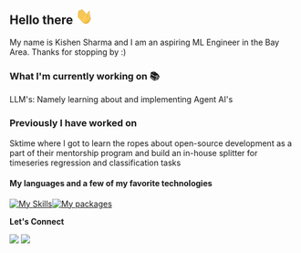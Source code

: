 ## Hello there <img src="https://github.com/ksharma6/ksharma6/blob/main/wave.gif" width="30px">

My name is Kishen Sharma and I am an aspiring ML Engineer in the Bay Area. Thanks for stopping by :)

### What I'm currently working on 📚
LLM's: Namely learning about and implementing Agent AI's

### Previously I have worked on 
Sktime where I got to learn the ropes about open-source development as a part of their mentorship program and build an in-house splitter for timeseries regression and classification tasks

#### My languages and a few of my favorite technologies 

[![My Skills](https://skillicons.dev/icons?i=py,cpp,html,js)](https://skillicons.dev)[![My packages](https://skillicons.dev/icons?i=linux,pytorch,opencv,github,aws,cmake)](https://skillicons.dev)

**Let's Connect**

[<img src="https://img.shields.io/badge/LinkedIn-0077B5?style=for-the-badge&logo=linkedin&logoColor=white" />](https://www.linkedin.com/in/kishen-sharma/)
[<img src="https://img.shields.io/badge/Tutanota-840010?style=for-the-badge&logo=Tutanota&logoColor=white" />](mailto:cornhusk_outsmart794@simplelogin.com)


<!---
ksharma6/ksharma6 is a ✨ special ✨ repository because its `README.md` (this file) appears on your GitHub profile.
You can click the Preview link to take a look at your changes.
--->
